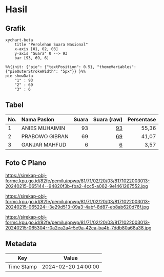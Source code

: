 # Hasil

## Grafik

```mermaid
xychart-beta
    title "Perolehan Suara Nasional"
    x-axis [01, 02, 03]
    y-axis "Suara" 0 --> 93
    bar [93, 69, 6]
```

```mermaid
%%{init: {"pie": {"textPosition": 0.5}, "themeVariables": {"pieOuterStrokeWidth": "5px"}} }%%
pie showData
    "1" : 93
    "2" : 69
    "3" : 6
```

## Tabel

| No. | Nama Paslon    | Suara | Suara (raw) | Persentase |
|:--- |:-------------- | -----:| -----------:| ----------:|
| 1   | ANIES MUHAIMIN | 93    | [93][p-1]   | 55,36      |
| 2   | PRABOWO GIBRAN | 69    | [69][p-2]   | 41,07      |
| 3   | GANJAR MAHFUD  | 6     | [6][p-3]    | 3,57       |


[p-1]: https://github.com/gigit-pemilu/pemilu-2024/blob/main/pilpres/hitung-suara/sub/81-maluku/sub/71-kota-ambon/sub/02-sirimau/sub/2003-batu-merah/sub/013-tps/sub/paslon-1.txt
[p-2]: https://github.com/gigit-pemilu/pemilu-2024/blob/main/pilpres/hitung-suara/sub/81-maluku/sub/71-kota-ambon/sub/02-sirimau/sub/2003-batu-merah/sub/013-tps/sub/paslon-2.txt
[p-3]: https://github.com/gigit-pemilu/pemilu-2024/blob/main/pilpres/hitung-suara/sub/81-maluku/sub/71-kota-ambon/sub/02-sirimau/sub/2003-batu-merah/sub/013-tps/sub/paslon-3.txt

## Foto C Plano

https://sirekap-obj-formc.kpu.go.id/82fe/pemilu/ppwp/81/71/02/20/03/8171022003013-20240215-065144--94820f3b-fba2-4cc5-a062-9e1461267552.jpg

https://sirekap-obj-formc.kpu.go.id/82fe/pemilu/ppwp/81/71/02/20/03/8171022003013-20240215-065224--3e29d513-09a3-4abf-8d87-eb8ab620d76f.jpg

https://sirekap-obj-formc.kpu.go.id/82fe/pemilu/ppwp/81/71/02/20/03/8171022003013-20240215-065304--0a2ea2a4-5e9a-42ca-ba4b-7ddb80a68a38.jpg


## Metadata

| Key        | Value               |
| ---------- | ------------------- |
| Time Stamp | 2024-02-20 14:00:00 |



